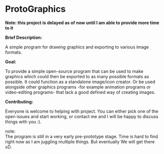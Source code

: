 # ProtoGraphics  

**Note: this project is delayed as of now until I am able to provide more time to it**

**Brief Description:**    

A simple program for drawing graphics and exporting to various image formats.  

**Goal:** 

To provide a simple open-source program that can be used to make graphics which could then be exported to
as many possible formats as possible. It could function as a standalone image/icon creator. Or be used alongside
other graphics programs -for example animation programs or video-editing programs- that lack a good defined way
of creating images.  

**Contributing:**  
  
Everyone is welcome to helping with project. You can either pick one of the open issues and start working, or
contact me and I will be happy to discuss things with you :).

note:  
The program is still in a very early pre-prototype stage. Time is hard to find right now as I am juggling 
multiple things. But eventually We will get there xD.
